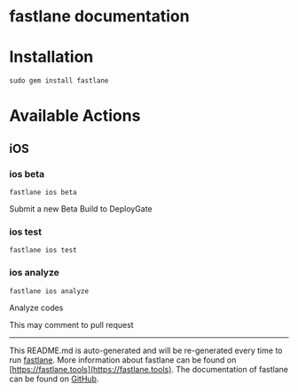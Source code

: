 fastlane documentation
================
# Installation
```
sudo gem install fastlane
```
# Available Actions
## iOS
### ios beta
```
fastlane ios beta
```
Submit a new Beta Build to DeployGate
### ios test
```
fastlane ios test
```

### ios analyze
```
fastlane ios analyze
```
Analyze codes

This may comment to pull request

----

This README.md is auto-generated and will be re-generated every time to run [fastlane](https://fastlane.tools).
More information about fastlane can be found on [https://fastlane.tools](https://fastlane.tools).
The documentation of fastlane can be found on [GitHub](https://github.com/fastlane/fastlane/tree/master/fastlane).
